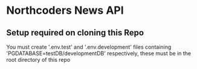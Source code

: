 # Northcoders News API

## Setup required on cloning this Repo

You must create '.env.test' and '.env.development' files containing 'PGDATABASE=testDB/developmentDB' respectively, these must be in the root directory of this repo
